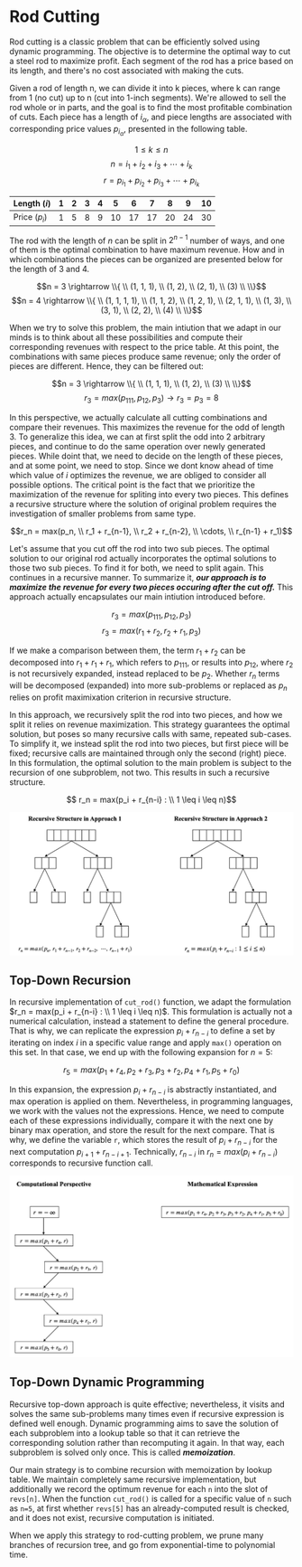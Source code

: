 # Rod Cutting

Rod cutting is a classic problem that can be efficiently solved using dynamic programming. The objective is to determine the optimal way to cut a steel rod to maximize profit. Each segment of the rod has a price based on its length, and there's no cost associated with making the cuts.

Given a rod of length n, we can divide it into k pieces, where k can range from 1 (no cut) up to n (cut into 1-inch segments). We're allowed to sell the rod whole or in parts, and the goal is to find the most profitable combination of cuts. Each piece has a length of $i_\alpha$, and piece lengths are associated with corresponding price values $p_{i_\alpha}$, presented in the following table. 

$$ 1 \leq k \leq n $$
$$ n = i_1 + i_2 + i_3 + \cdots + i_k $$
$$ r = p_{i_1} + p_{i_2} + p_{i_3} + \cdots + p_{i_k} $$
<div align="center">

| Length ($i$) | 1 | 2 | 3 | 4 | 5  | 6  | 7  | 8  | 9  | 10 |
|------------|---|---|---|---|----|----|----|----|----|----|
| Price ($p_i$) | 1 | 5 | 8 | 9 | 10 | 17 | 17 | 20 | 24 | 30 |

</div>

The rod with the length of $n$ can be split in $2^{n - 1}$ number of ways, and one of them is the optimal combination to have maximum revenue. How and in which combinations the pieces can be organized are presented below for the length of $3$ and $4$. 

$$n = 3 \rightarrow \\{ \\ (1, 1, 1), \\ (1, 2), \\ (2, 1), \\ (3) \\ \\}$$
$$n = 4 \rightarrow \\{ \\ (1, 1, 1, 1), \\ (1, 1, 2), \\ (1, 2, 1), \\ (2, 1, 1), \\ (1, 3), \\ (3, 1), \\ (2, 2), \\ (4) \\ \\}$$


When we try to solve this problem, the main intiution that we adapt in our minds is to think about all these possibilities and compute their corresponding revenues with respect to the price table. At this point, the combinations with same pieces produce same revenue; only the order of pieces are different. Hence, they can be filtered out:

$$n = 3 \rightarrow \\{ \\ (1, 1, 1), \\ (1, 2), \\ (3) \\ \\}$$
$$r_3 = max(p_{111}, p_{12}, p_3) \rightarrow r_3 = p_3 = 8$$

In this perspective, we actually calculate all cutting combinations and compare their revenues. This maximizes the revenue for the odd of length $3$. To generalize this idea, we can at first split the odd into $2$ arbitrary pieces, and continue to do the same operation over newly generated pieces. While doint that, we need to decide on the length of these pieces, and at some point, we need to stop. Since we dont know ahead of time which value of $i$ optimizes the revenue, we are obliged to consider all possible options. The critical point is the fact that we prioritize the maximization of the revenue for spliting into every two pieces. This defines a recursive structure where the solution of original problem requires the investigation of smaller problems from same type. 

$$r_n = max(p_n, \\ r_1 + r_{n-1}, \\ r_2 + r_{n-2}, \\ \cdots, \\ r_{n-1} + r_1)$$

Let's assume that you cut off the rod into two sub pieces. The optimal solution to our original rod actually incorporates the optimal solutions to those two sub pieces. To find it for both, we need to split again. This continues in a recursive manner. To summarize it, ***our approach is to maximize the revenue for every two pieces occuring after the cut off.*** This approach actually encapsulates our main intiution introduced before.

$$r_3 = max(p_{111}, p_{12}, p_3)$$
$$r_3 = max(r_1 + r_2, r_2 + r_1, p_3)$$

If we make a comparison between them, the term $r_1 + r_2$ can be decomposed into $r_1 + r_1 + r_1$, which refers to $p_{111}$, or results into $p_{12}$, where $r_2$ is not recursively expanded, instead replaced to be $p_2$. Whether $r_n$ terms will be decomposed (expanded) into more sub-problems or replaced as $p_n$ relies on profit maximixation criterion in recursive structure. 

In this approach, we recursively split the rod into two pieces, and how we split it relies on revenue maximization. This strategy guarantees the optimal solution, but poses so many recursive calls with same, repeated sub-cases. To simplify it, we instead split the rod into two pieces, but first piece will be fixed; recursive calls are maintained through only the second (right) piece. In this formulation, the optimal solution to the main problem is subject to the recursion of one subproblem, not two. This results in such a recursive structure. 

$$ r_n = max(p_i + r_{n-i} : \\ 1 \leq i \leq n)$$

<p align="center">
  <img src="https://github.com/GoktugGuvercin/Rod-Cutting/blob/main/images/recursive_approaches.png" width="700" title="Recursive Structures">
</p>

## Top-Down Recursion

In recursive implementation of `cut_rod()` function, we adapt the formulation $r_n = max(p_i + r_{n-i} : \\ 1 \leq i \leq n)$. This formulation is actually not a numerical calculation, instead a statement to define the general procedure. That is why, we can replicate the expression $p_i + r_{n - i}$ to define a set by iterating on index $i$ in a specific value range and apply `max()` operation on this set. In that case, we end up with the following expansion for $n = 5$:

$$ r_5 = max(p_1 + r_4, p_2 + r_3, p_3 + r_2, p_4 + r_1, p_5 + r_0)$$

In this expansion, the expression $p_i + r_{n-i}$ is abstractly instantiated, and max operation is applied on them. Nevertheless, in programming languages, we work with the values not the expressions. Hence, we need to compute each of these expressions individually, compare it with the next one by binary max operation, and store the result for the next compare. That is why, we define the variable `r`, which stores the result of $p_i + r_{n-i}$ for the next computation $p_{i+1} + r_{n-i+1}$. Technically, $r_{n-i}$ in $r_n = max(p_i + r_{n-i})$ corresponds to recursive function call. 

<p align="center">
  <img src="https://github.com/GoktugGuvercin/Rod-Cutting/blob/main/images/implementation.png" width="700" title="Top-down Implementation">
</p>


## Top-Down Dynamic Programming

Recursive top-down approach is quite effective; nevertheless, it visits and solves the same sub-problems many times even if recursive expression is defined well enough. Dynamic programming aims to save the solution of each subproblem into a lookup table so that it can retrieve the corresponding solution rather than recomputing it again. In that way, each subproblem is solved only once. This is called ***memoization***. 

Our main strategy is to combine recursion with memoization by lookup table. We maintain completely same recursive implementation, but additionally we record the optimum revenue for each `n` into the slot of `revs[n]`. When the function `cut_rod()` is called for a specific value of `n` such as `n=5`, at first whether `revs[5]` has an already-computed result is checked, and it does not exist, recursive computation is initiated. 

When we apply this strategy to rod-cutting problem, we prune many branches of recursion tree, and go from exponential-time to polynomial time. 


